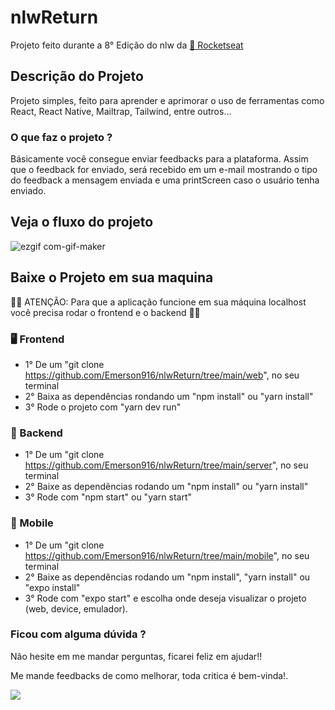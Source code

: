 # nlwReturn

Projeto feito durante a 8° Edição do nlw da <a href="https://rocketseat.com.br">🚀 Rocketseat</a>
 
## Descrição do Projeto

Projeto simples, feito para aprender e aprimorar o uso de ferramentas como React, React Native, Mailtrap, Tailwind, entre outros...

### O que faz o projeto ?

Básicamente você consegue enviar feedbacks para a plataforma. Assim que o feedback for enviado, será recebido em um e-mail
mostrando o tipo do feedback a mensagem enviada e uma printScreen caso o usuário tenha enviado.
 
 ## Veja o fluxo do projeto
 
![ezgif com-gif-maker](https://user-images.githubusercontent.com/77053593/167465920-cab8e114-bf3f-47ac-a8c5-28af81c9cc6e.gif)
 
## Baixe o Projeto em sua maquina
👨‍🚀 ATENÇÃO: Para que a aplicação funcione em sua máquina localhost você precisa rodar o frontend e o backend 👨‍🚀
### 🖥️ Frontend

* 1° De um "git clone https://github.com/Emerson916/nlwReturn/tree/main/web", no seu terminal
* 2° Baixa as dependências rondando um "npm install" ou "yarn install"
* 3° Rode o projeto com "yarn dev run"

### 💾 Backend

* 1° De um "git clone https://github.com/Emerson916/nlwReturn/tree/main/server", no seu terminal
* 2° Baixe as dependências rodando um "npm install" ou "yarn install"
* 3° Rode com "npm start" ou "yarn start"

### 📱 Mobile

* 1° De um "git clone https://github.com/Emerson916/nlwReturn/tree/main/mobile", no seu terminal
* 2° Baixe as dependências rodando um "npm install", "yarn install" ou "expo install"
* 3° Rode com "expo start" e escolha onde deseja visualizar o projeto (web, device, emulador).

### Ficou com alguma dúvida ?

Não hesite em me mandar perguntas, ficarei feliz em ajudar!!

Me mande feedbacks de como melhorar, toda critica é bem-vinda!.

 <a href="https://www.linkedin.com/in/emerson-silva-32441717a/" alt="Linkedin">
    <img src="https://img.shields.io/badge/-Linkedin-1C1C1C?style=for-the-badge&logo=Linkedin&logoColor=00FFFF&link=https://www.linkedin.com/in/emerson-silva-32441717a/"/>
  </a>


 
